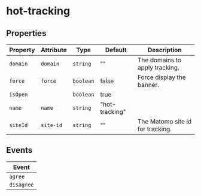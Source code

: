 # hot-tracking

## Properties

| Property | Attribute | Type      | Default        | Description                      |
|----------|-----------|-----------|----------------|----------------------------------|
| `domain` | `domain`  | `string`  | ""             | The domains to apply tracking.   |
| `force`  | `force`   | `boolean` | false          | Force display the banner.        |
| `isOpen` |           | `boolean` | true           |                                  |
| `name`   | `name`    | `string`  | "hot-tracking" |                                  |
| `siteId` | `site-id` | `string`  | ""             | The Matomo site id for tracking. |

## Events

| Event      |
|------------|
| `agree`    |
| `disagree` |
